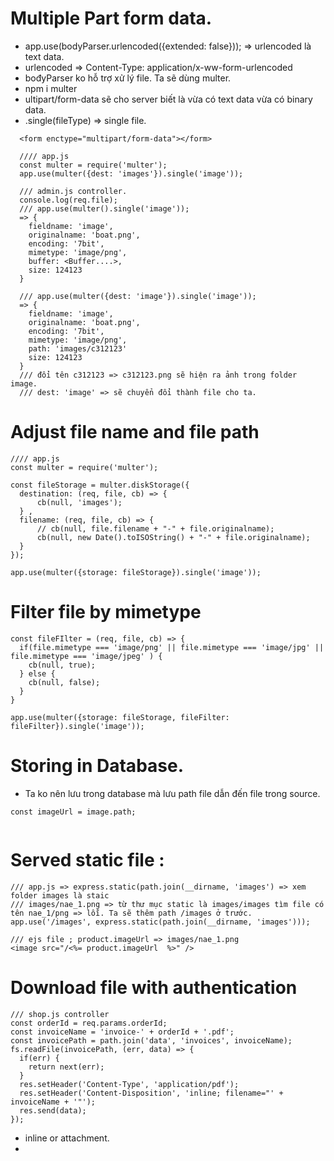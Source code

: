 # Multiple Part form data.
- app.use(bodyParser.urlencoded({extended: false})); => urlencoded là text data.
- urlencoded => Content-Type: application/x-ww-form-urlencoded
- bođyParser ko hỗ trợ xử lý file. Ta sẽ dùng multer.
- npm i multer
- ultipart/form-data sẽ cho server biết là vừa có text data vừa có binary data.
- .single(fileType) => single file.

```
  <form enctype="multipart/form-data"></form>

  //// app.js
  const multer = require('multer');
  app.use(multer({dest: 'images'}).single('image'));

  /// admin.js controller.
  console.log(req.file);
  /// app.use(multer().single('image'));
  => {
    fieldname: 'image',
    originalname: 'boat.png',
    encoding: '7bit',
    mimetype: 'image/png',
    buffer: <Buffer....>,
    size: 124123
  }

  /// app.use(multer({dest: 'image'}).single('image'));
  => {
    fieldname: 'image',
    originalname: 'boat.png',
    encoding: '7bit',
    mimetype: 'image/png',
    path: 'images/c312123'
    size: 124123
  }
  /// đổi tên c312123 => c312123.png sẽ hiện ra ảnh trong folder image.
  /// dest: 'image' => sẽ chuyển đổi thành file cho ta.

```

# Adjust file name and file path

```
//// app.js
const multer = require('multer');

const fileStorage = multer.diskStorage({
  destination: (req, file, cb) => {
      cb(null, 'images');
  } ,
  filename: (req, file, cb) => {
      // cb(null, file.filename + "-" + file.originalname);
      cb(null, new Date().toISOString() + "-" + file.originalname);
  }
});

app.use(multer({storage: fileStorage}).single('image'));

```

# Filter file by mimetype

```
const fileFIlter = (req, file, cb) => {
  if(file.mimetype === 'image/png' || file.mimetype === 'image/jpg' || file.mimetype === 'image/jpeg' ) {
    cb(null, true);
  } else {
    cb(null, false);
  }
}

app.use(multer({storage: fileStorage, fileFilter: fileFilter}).single('image'));

```

# Storing in Database.
- Ta ko nên lưu trong database mà lưu path file dẫn đến file trong source.

```
const imageUrl = image.path;


```

# Served static file : 
```
/// app.js => express.static(path.join(__dirname, 'images') => xem folder images là staic
/// images/nae_1.png => từ thư mục static là images/images tìm file có tên nae_1/png => lỗi. Ta sẽ thêm path /images ở trước.
app.use('/images', express.static(path.join(__dirname, 'images')));

/// ejs file ; product.imageUrl => images/nae_1.png
<image src="/<%= product.imageUrl  %>" />

```

# Download file with authentication 

```
/// shop.js controller
const orderId = req.params.orderId;
const invoiceName = 'invoice-' + orderId + '.pdf';
const invoicePath = path.join('data', 'invoices', invoiceName);
fs.readFile(invoicePath, (err, data) => {
  if(err) {
    return next(err);
  }
  res.setHeader('Content-Type', 'application/pdf');
  res.setHeader('Content-Disposition', 'inline; filename="' + invoiceName + '"');
  res.send(data);
});
```
- inline or attachment.
- 
